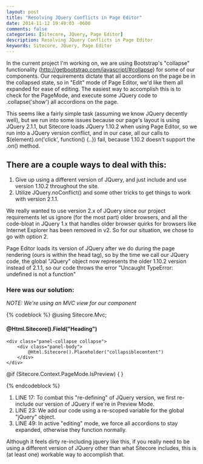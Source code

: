 ```yaml
---
layout: post
title: "Resolving JQuery Conflicts in Page Editor"
date: 2014-11-12 19:49:03 -0600
comments: false
categories: [Sitecore, JQuery, Page Editor]
description: Resolving JQuery Conflicts in Page Editor
keywords: Sitecore, JQuery, Page Editor
---
```

<!-- more -->
In the current project I'm working on, we are using Bootstrap's "collapse" functionality (http://getbootstrap.com/javascript/#collapse) for some of our components. Our requirements dictate that all accordions on the page be in the collapsed state, so in "Edit" mode of Page Editor, we'd like them all expanded for ease of editing. The easiest way to accomplish this is to check for the PageMode, and execute some JQuery code to .collapse('show') all accordions on the page.

This seems like a fairly simple task (assuming we know JQuery decently well), but we run into some issues because our page's layout is using JQuery 2.1.1, but Sitecore loads JQuery 1.10.2 when using Page Editor, so we run into a JQuery version conflict, and in our case, all our calls to $(element).on('click', function() {..}) fail, because 1.10.2 doesn't support the .on() method.

## There are a couple ways to deal with this:

1. Give up using a different version of JQuery, and just include and use version 1.10.2 throughout the site.
2. Utilize JQuery.noConflict() and some other tricks to get things to work with version 2.1.1.

We really wanted to use version 2.x of JQuery since our project requirements let us ignore (for the most part) older browsers, and all the code-bloat in JQuery 1.x that handles older browser quirks for browsers like Internet Explorer has been removed in v2. So for our situation, we chose to go with option 2.

Page Editor loads its version of JQuery after we do during the page rendering (ours is within the head tag), so by the time we call our JQuery code, the global "JQuery" object now represents the older 1.10.2 version instead of 2.1.1, so our code throws the error "Uncaught TypeError: undefined is not a function"

### Here was our solution:
_NOTE: We're using an MVC view for our component_

{% codeblock %}
@using Sitecore.Mvc;

<div class="panel panel-default">
    <div class="panel-heading collapsed" data-toggle="collapse-next" aria-expanded="false">
        <h4 class="panel-title">
            @Html.Sitecore().Field("Heading")
        </h4>
    </div>

    <div class="panel-collapse collapse">
        <div class="panel-body">
            @Html.Sitecore().Placeholder("collapsiblecontent")
        </div>
    </div>
</div>

@if (Sitecore.Context.PageMode.IsPreview)
{
    <script src="//ajax.googleapis.com/ajax/libs/jquery/2.1.1/jquery.min.js"></script>
}

<script>
    var $jq2 = jQuery.noConflict();
    $jq2(function() {
        if (IsPageEditorEditing()) {
            $jq2('[data-toggle=collapse-next]').next().collapse('show');
        } else {
            $jq2('[data-toggle=collapse-next]').next().removeClass('in');
            $jq2('[data-toggle=collapse-next]').on('click', function() {
                $jq2(this).next().collapse('toggle');
            });
        }
    });
</script>
{% endcodeblock %}

1. LINE 17: To combat this "re-defining" of JQuery version, we first re-include our version of JQuery if we're in Preview Mode.
2. LINE 23: We add our code using a re-scoped variable for the global "jQuery" object.
3. LINE 49: In active "editing" mode, we force all accordions to stay expanded, otherwise they function normally.

Although it feels dirty re-including jquery like this, if you really need to be using a different version of JQuery other than what Sitecore includes, this is (at least one) workable way to accomplish that.